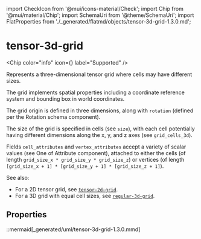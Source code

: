 import CheckIcon from '@mui/icons-material/Check';
import Chip from '@mui/material/Chip';
import SchemaUri from '@theme/SchemaUri';
import FlatProperties from './_generated/flatmd/objects/tensor-3d-grid-1.3.0.md';

# tensor-3d-grid

<Chip color="info" icon={<CheckIcon />} label="Supported" /><br />
<SchemaUri uri="schema/objects/tensor-3d-grid/1.3.0/tensor-3d-grid.schema.json" />

Represents a three-dimensional tensor grid where cells may have different sizes.

The grid implements spatial properties including a coordinate reference system and bounding box in world coordinates.

The grid origin is defined in three dimensions, along with `rotation` (defined per the Rotation schema component).

The size of the grid is specified in cells (see `size`), with each cell potentially having different dimensions along the x, y, and z axes (see `grid_cells_3d`).

Fields `cell_attributes` and `vertex_attributes` accept a variety of scalar values (see One of Attribute component), attached to either the cells (of length `grid_size_x * grid_size_y * grid_size_z`) or vertices (of length `[grid_size_x + 1] * [grid_size_y + 1] * [grid_size_z + 1]`).

See also:

- For a 2D tensor grid, see [`tensor-2d-grid`](tensor-2d-grid.md).
- For a 3D grid with equal cell sizes, see [`regular-3d-grid`](regular-3d-grid.md).

## Properties

<FlatProperties />

::mermaid[_generated/uml/tensor-3d-grid-1.3.0.mmd]
